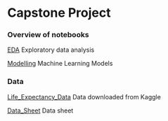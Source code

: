 # Capstone Project

### Overview of notebooks
[EDA](EDA.ipynb) Exploratory data analysis

[Modelling](Modelling.ipynb) Machine Learning Models

### Data
[Life_Expectancy_Data](data/Life-Expectancy-Data-Updated.csv) Data downloaded from Kaggle

[Data_Sheet](Data_Sheet.md) Data sheet
